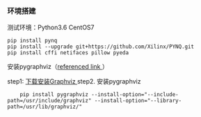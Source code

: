 ### 环境搭建

 测试环境：Python3.6  CentOS7
 
    pip install pynq
    pip install --upgrade git+https://github.com/Xilinx/PYNQ.git
    pip install cffi netifaces pillow pyeda 
安装pygraphviz（<a href = https://blog.csdn.net/chirebingxue/article/details/50393755>referenced link </a>）

step1:  <a href = https://graphviz.gitlab.io/_pages/Download/Download_source.html>下载安装Graphviz </a>
step2.  安装pygraphviz

        pip install pygraphviz --install-option="--include-path=/usr/include/graphviz" --install-option="--library-path=/usr/lib/graphviz/"
